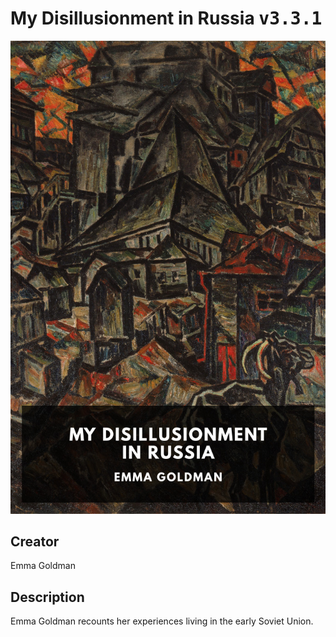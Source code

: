 
# My Disillusionment in Russia <kbd>v3.3.1</kbd>

<center>
  <img src="./cover-1024.jpg"/>
</center>

## Creator
Emma Goldman

## Description
Emma Goldman recounts her experiences living in the early Soviet Union.
